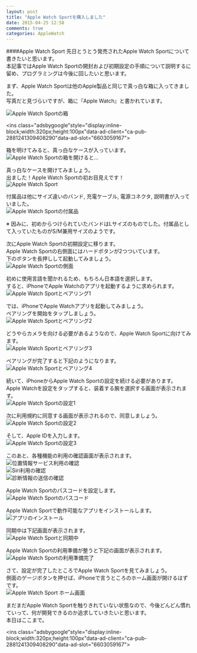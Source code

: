 ```yaml
---
layout: post
title: "Apple Watch Sportを購入しました"
date: 2015-04-25 12:58
comments: true
categories: AppleWatch
---
```


####Apple Watch Sport
先日とうとう発売されたApple Watch Sportについて書きたいと思います。  
本記事ではApple Watch Sportの開封および初期設定の手順について説明するに留め、プログラミングは今後に回したいと思います。  

まず、Apple Watch Sportは他のApple製品と同じで真っ白な箱に入ってきました。  
写真だと見づらいですが、箱に『Apple Watch』と書かれています。  

![Apple Watch Sportの箱](/images/apple_watch1.png)  

<script async src="//pagead2.googlesyndication.com/pagead/js/adsbygoogle.js"></script>
<ins class="adsbygoogle"style="display:inline-block;width:320px;height:100px"data-ad-client="ca-pub-2881241309408290"data-ad-slot="6603059167"></ins>
<script>
(adsbygoogle = window.adsbygoogle || []).push({});
</script>

<!-- more -->

箱を明けてみると、真っ白なケースが入っています。  
![Apple Watch Sportの箱を開けると...](/images/apple_watch2.png)  

真っ白なケースを開けてみましょう。  
出ました！Apple Watch Sportの初お目見えです！  
![Apple Watch Sport](/images/apple_watch3.png)  

付属品は他にサイズ違いのバンド, 充電ケーブル, 電源コネクタ, 説明書が入っていました。  
![Apple Watch Sportの付属品](/images/apple_watch4.png)  

※ 因みに、初めからつけられていたバンドはLサイズのものでした。付属品として入っていたものがS/M兼用サイズのようです。  

次にApple Watch Sportの初期設定に移ります。  
Apple Watch Sportの右側面にはハードボタンが2つついています。  
下のボタンを長押しして起動してみましょう。  
![Apple Watch Sportの側面](/images/apple_watch5.png)  

初めに使用言語を聞かれるため、もちろん日本語を選択します。  
すると、iPhoneでApple Watchのアプリを起動するように求められます。  
![Apple Watch Sportとペアリング1](/images/apple_watch6.png)  

では、iPhoneでApple Watchアプリを起動してみましょう。  
ペアリングを開始をタップしましょう。  
![Apple Watch Sportとペアリング2](/images/apple_watch7.png)  

どうやらカメラを向ける必要があるようなので、Apple Watch Sportに向けてみます。  
![Apple Watch Sportとペアリング3](/images/apple_watch8.png)  

ペアリングが完了すると下記のようになります。  
![Apple Watch Sportとペアリング4](/images/apple_watch9.png)  

続いて、iPhoneからApple Watch Sportの設定を続ける必要があります。  
Apple Watchを設定をタップすると、装着する腕を選択する画面が表示されます。  
![Apple Watch Sportの設定1](/images/apple_watch10.png)  

次に利用規約に同意する画面が表示されるので、同意しましょう。  
![Apple Watch Sportの設定2](/images/apple_watch11.png)  

そして、Apple IDを入力します。  
![Apple Watch Sportの設定3](/images/apple_watch12.png)  

このあと、各種機能の利用の確認画面が表示されます。
![位置情報サービス利用の確認](/images/apple_watch13.png)  
![Siri利用の確認](/images/apple_watch14.png)  
![診断情報の送信の確認](/images/apple_watch15.png)  

Apple Watch Sportのパスコードを設定します。  
![Apple Watch Sportのパスコード](/images/apple_watch16.png)  

Apple Watch Sportで動作可能なアプリをインストールします。  
![アプリのインストール](/images/apple_watch17.png)  

同期中は下記画面が表示されます。  
![Apple Watch Sportと同期中](/images/apple_watch18.png)  

Apple Watch Sportの利用準備が整うと下記の画面が表示されます。  
![Apple Watch Sportの利用準備完了](/images/apple_watch19.png)  

さて、設定が完了したところでApple Watch Sportを見てみましょう。  
側面のゲージボタンを押せば、iPhoneで言うところのホーム画面が開けるはずです。  
![Apple Watch Sport ホーム画面](/images/apple_watch20.png)  

まだまだApple Watch Sportを触りきれていない状態なので、今後どんどん慣れていって、何が開発できるのか追求していきたいと思います。  
本日はここまで。  

<script async src="//pagead2.googlesyndication.com/pagead/js/adsbygoogle.js"></script>
<ins class="adsbygoogle"style="display:inline-block;width:320px;height:100px"data-ad-client="ca-pub-2881241309408290"data-ad-slot="6603059167"></ins>
<script>
(adsbygoogle = window.adsbygoogle || []).push({});
</script>

